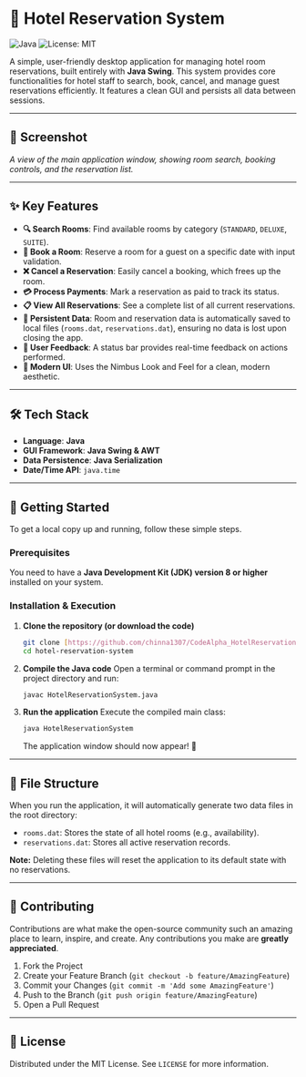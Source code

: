 # 🏨 Hotel Reservation System

![Java](https://img.shields.io/badge/java-%23ED8B00.svg?style=for-the-badge&logo=java&logoColor=white)
![License: MIT](https://img.shields.io/badge/License-MIT-yellow.svg?style=for-the-badge)

A simple, user-friendly desktop application for managing hotel room reservations, built entirely with **Java Swing**. This system provides core functionalities for hotel staff to search, book, cancel, and manage guest reservations efficiently. It features a clean GUI and persists all data between sessions.

***

## 📸 Screenshot


*A view of the main application window, showing room search, booking controls, and the reservation list.*

***

## ✨ Key Features

* **🔍 Search Rooms**: Find available rooms by category (`STANDARD`, `DELUXE`, `SUITE`).
* **📝 Book a Room**: Reserve a room for a guest on a specific date with input validation.
* **❌ Cancel a Reservation**: Easily cancel a booking, which frees up the room.
* **💳 Process Payments**: Mark a reservation as paid to track its status.
* **📋 View All Reservations**: See a complete list of all current reservations.
* **💾 Persistent Data**: Room and reservation data is automatically saved to local files (`rooms.dat`, `reservations.dat`), ensuring no data is lost upon closing the app.
* **💬 User Feedback**: A status bar provides real-time feedback on actions performed.
* **🎨 Modern UI**: Uses the Nimbus Look and Feel for a clean, modern aesthetic.

***

## 🛠️ Tech Stack

* **Language**: **Java**
* **GUI Framework**: **Java Swing & AWT**
* **Data Persistence**: **Java Serialization**
* **Date/Time API**: `java.time`

***

## 🚀 Getting Started

To get a local copy up and running, follow these simple steps.

### Prerequisites

You need to have a **Java Development Kit (JDK) version 8 or higher** installed on your system.

### Installation & Execution

1.  **Clone the repository (or download the code)**
    ```sh
    git clone [https://github.com/chinna1307/CodeAlpha_HotelReservationSystem]
    cd hotel-reservation-system
    ```

2.  **Compile the Java code**
    Open a terminal or command prompt in the project directory and run:
    ```sh
    javac HotelReservationSystem.java
    ```

3.  **Run the application**
    Execute the compiled main class:
    ```sh
    java HotelReservationSystem
    ```
    The application window should now appear! 🎉

***

## 📁 File Structure

When you run the application, it will automatically generate two data files in the root directory:

* `rooms.dat`: Stores the state of all hotel rooms (e.g., availability).
* `reservations.dat`: Stores all active reservation records.

**Note:** Deleting these files will reset the application to its default state with no reservations.

***

## 🤝 Contributing

Contributions are what make the open-source community such an amazing place to learn, inspire, and create. Any contributions you make are **greatly appreciated**.

1.  Fork the Project
2.  Create your Feature Branch (`git checkout -b feature/AmazingFeature`)
3.  Commit your Changes (`git commit -m 'Add some AmazingFeature'`)
4.  Push to the Branch (`git push origin feature/AmazingFeature`)
5.  Open a Pull Request

***

## 📜 License

Distributed under the MIT License. See `LICENSE` for more information.

